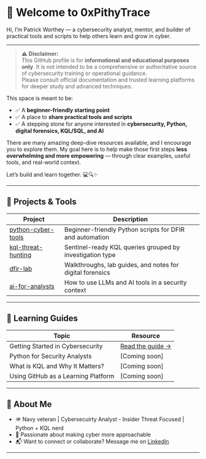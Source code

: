 # 👋 Welcome to 0xPithyTrace

Hi, I’m Patrick Worthey — a cybersecurity analyst, mentor, and builder of practical tools and scripts to help others learn and grow in cyber.

---

> ⚠️ **Disclaimer:**  
> This GitHub profile is for **informational and educational purposes only**. It is not intended to be a comprehensive or authoritative source of cybersecurity training or operational guidance.  
> Please consult official documentation and trusted learning platforms for deeper study and advanced techniques.

This space is meant to be:
- ✅ A **beginner-friendly starting point**
- ✅ A place to **share practical tools and scripts**
- ✅ A stepping stone for anyone interested in **cybersecurity, Python, digital forensics, KQL/SQL, and AI**

There are many amazing deep-dive resources available, and I encourage you to explore them. My goal here is to help make those first steps **less overwhelming and more empowering** — through clear examples, useful tools, and real-world context.

Let’s build and learn together. 💻🔍✨

---

## 🔧 Projects & Tools

| Project | Description |
|--------|-------------|
| [python-cyber-tools](https://github.com/0xPithyTrace/python-cyber-tools) | Beginner-friendly Python scripts for DFIR and automation |
| [kql-threat-hunting](https://github.com/0xPithyTrace/kql-threat-hunting) | Sentinel-ready KQL queries grouped by investigation type |
| [dfir-lab](https://github.com/0xPithyTrace/dfir-lab) | Walkthroughs, lab guides, and notes for digital forensics |
| [ai-for-analysts](https://github.com/0xPithyTrace/ai-for-analysts) | How to use LLMs and AI tools in a security context |

---

## 🧭 Learning Guides

| Topic | Resource |
|-------|----------|
| Getting Started in Cybersecurity | [Read the guide →](link-later) |
| Python for Security Analysts | [Coming soon] |
| What is KQL and Why It Matters? | [Coming soon] |
| Using GitHub as a Learning Platform | [Coming soon] |

---

## 👣 About Me

- 🪖 Navy veteran | Cybersecuirty Analyst - Insider Threat Focused | Python + KQL nerd
- 🎯 Passionate about making cyber more approachable
- 📬 Want to connect or collaborate? Message me on [LinkedIn](https://linkedin.com/in/patrickworthey/)

---
